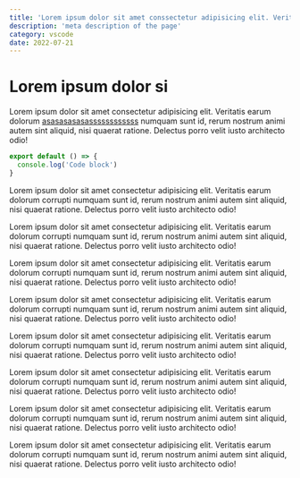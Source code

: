 ```yaml
---
title: 'Lorem ipsum dolor sit amet conssectetur adipisicing elit. Veritatis earum'
description: 'meta description of the page'
category: vscode
date: 2022-07-21
---
```


# Lorem ipsum dolor si

Lorem ipsum dolor sit amet consectetur adipisicing elit. Veritatis earum dolorum [asasasasasassssssssssss](https://google.com) numquam sunt id, rerum nostrum animi autem sint aliquid, nisi quaerat ratione. Delectus porro velit iusto architecto odio!

```javascript
export default () => {
  console.log('Code block')
}
```
Lorem ipsum dolor sit amet consectetur adipisicing elit. Veritatis earum dolorum corrupti numquam sunt id, rerum nostrum animi autem sint aliquid, nisi quaerat ratione. Delectus porro velit iusto architecto odio!

Lorem ipsum dolor sit amet consectetur adipisicing elit. Veritatis earum dolorum corrupti numquam sunt id, rerum nostrum animi autem sint aliquid, nisi quaerat ratione. Delectus porro velit iusto architecto odio!

Lorem ipsum dolor sit amet consectetur adipisicing elit. Veritatis earum dolorum corrupti numquam sunt id, rerum nostrum animi autem sint aliquid, nisi quaerat ratione. Delectus porro velit iusto architecto odio!

Lorem ipsum dolor sit amet consectetur adipisicing elit. Veritatis earum dolorum corrupti numquam sunt id, rerum nostrum animi autem sint aliquid, nisi quaerat ratione. Delectus porro velit iusto architecto odio!

Lorem ipsum dolor sit amet consectetur adipisicing elit. Veritatis earum dolorum corrupti numquam sunt id, rerum nostrum animi autem sint aliquid, nisi quaerat ratione. Delectus porro velit iusto architecto odio!

Lorem ipsum dolor sit amet consectetur adipisicing elit. Veritatis earum dolorum corrupti numquam sunt id, rerum nostrum animi autem sint aliquid, nisi quaerat ratione. Delectus porro velit iusto architecto odio!

Lorem ipsum dolor sit amet consectetur adipisicing elit. Veritatis earum dolorum corrupti numquam sunt id, rerum nostrum animi autem sint aliquid, nisi quaerat ratione. Delectus porro velit iusto architecto odio!

Lorem ipsum dolor sit amet consectetur adipisicing elit. Veritatis earum dolorum corrupti numquam sunt id, rerum nostrum animi autem sint aliquid, nisi quaerat ratione. Delectus porro velit iusto architecto odio!
